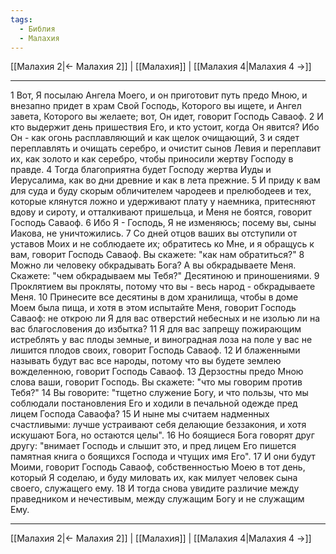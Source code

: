 ```yaml
---
tags:
  - Библия
  - Малахия
---
```

[[Малахия 2|← Малахия 2]] | [[Малахия]] | [[Малахия 4|Малахия 4 →]]

---
1 Вот, Я посылаю Ангела Моего, и он приготовит путь предо Мною, и внезапно придет в храм Свой Господь, Которого вы ищете, и Ангел завета, Которого вы желаете; вот, Он идет, говорит Господь Саваоф.
2 И кто выдержит день пришествия Его, и кто устоит, когда Он явится? Ибо Он - как огонь расплавляющий и как щелок очищающий,
3 и сядет переплавлять и очищать серебро, и очистит сынов Левия и переплавит их, как золото и как серебро, чтобы приносили жертву Господу в правде.
4 Тогда благоприятна будет Господу жертва Иуды и Иерусалима, как во дни древние и как в лета прежние.
5 И приду к вам для суда и буду скорым обличителем чародеев и прелюбодеев и тех, которые клянутся ложно и удерживают плату у наемника, притесняют вдову и сироту, и отталкивают пришельца, и Меня не боятся, говорит Господь Саваоф.
6 Ибо Я - Господь, Я не изменяюсь; посему вы, сыны Иакова, не уничтожились.
7 Со дней отцов ваших вы отступили от уставов Моих и не соблюдаете их; обратитесь ко Мне, и я обращусь к вам, говорит Господь Саваоф. Вы скажете: "как нам обратиться?"
8 Можно ли человеку обкрадывать Бога? А вы обкрадываете Меня. Скажете: "чем обкрадываем мы Тебя?" Десятиною и приношениями.
9 Проклятием вы прокляты, потому что вы - весь народ - обкрадываете Меня.
10 Принесите все десятины в дом хранилища, чтобы в доме Моем была пища, и хотя в этом испытайте Меня, говорит Господь Саваоф: не открою ли Я для вас отверстий небесных и не изолью ли на вас благословения до избытка?
11 Я для вас запрещу пожирающим истреблять у вас плоды земные, и виноградная лоза на поле у вас не лишится плодов своих, говорит Господь Саваоф.
12 И блаженными называть будут вас все народы, потому что вы будете землею вожделенною, говорит Господь Саваоф.
13 Дерзостны предо Мною слова ваши, говорит Господь. Вы скажете: "что мы говорим против Тебя?"
14 Вы говорите: "тщетно служение Богу, и что пользы, что мы соблюдали постановления Его и ходили в печальной одежде пред лицем Господа Саваофа?
15 И ныне мы считаем надменных счастливыми: лучше устраивают себя делающие беззакония, и хотя искушают Бога, но остаются целы".
16 Но боящиеся Бога говорят друг другу: "внимает Господь и слышит это, и пред лицем Его пишется памятная книга о боящихся Господа и чтущих имя Его".
17 И они будут Моими, говорит Господь Саваоф, собственностью Моею в тот день, который Я соделаю, и буду миловать их, как милует человек сына своего, служащего ему.
18 И тогда снова увидите различие между праведником и нечестивым, между служащим Богу и не служащим Ему.

---
[[Малахия 2|← Малахия 2]] | [[Малахия]] | [[Малахия 4|Малахия 4 →]]